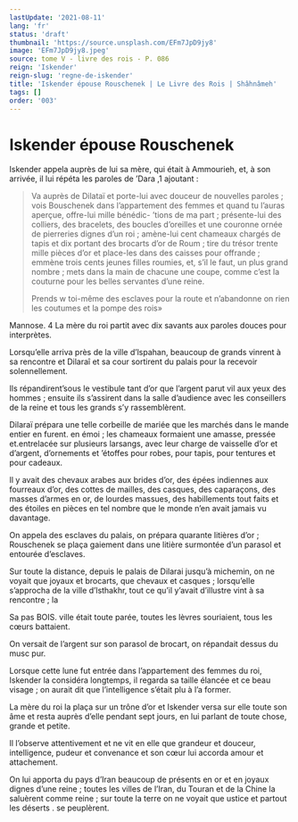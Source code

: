 ```yaml
---
lastUpdate: '2021-08-11'
lang: 'fr'
status: 'draft'
thumbnail: 'https://source.unsplash.com/EFm7JpD9jy8'
image: 'EFm7JpD9jy8.jpeg'
source: tome V - livre des rois - P. 086
reign: 'Iskender'
reign-slug: 'regne-de-iskender'
title: 'Iskender épouse Rouschenek | Le Livre des Rois | Shâhnâmeh'
tags: []
order: '003'
---
```


<!-- LTeX: language=fr -->

# Iskender épouse Rouschenek

Iskender appela auprès de lui sa mère, qui était à Ammourieh, et, à son arrivée, il lui répéta les paroles de ’Dara ,1 ajoutant :

> Va auprès de Dilataï et porte-lui avec douceur de nouvelles paroles ; vois Bouschenek dans l’appartement des femmes et quand tu l’auras aperçue, offre-lui mille bénédic-
’tions de ma part ; présente-lui des colliers, des bracelets, des boucles d’oreilles et une couronne ornée de pierreries dignes d’un roi ; amène-lui cent chameaux chargés de tapis et dix portant des brocarts d’or de Roum ; tire du trésor trente mille pièces d’or et place-les dans des caisses pour offrande ; emmène trois cents jeunes filles roumies, et, s’il le faut, un plus grand nombre ; mets dans la main de chacune une coupe, comme c’est la couturne pour les belles servantes d’une reine.
>
> Prends w toi-même des esclaves pour la route et n’abandonne on rien les coutumes et la pompe des rois»

Mannose. 4 La mère du roi partit avec dix savants aux paroles douces pour interprètes.

Lorsqu’elle arriva près de la ville d’lspahan, beaucoup de grands vinrent à sa rencontre et Dilaraî et sa cour sortirent du palais pour la recevoir solennellement.

Ils répandirent’sous le vestibule tant d’or que l’argent parut vil aux yeux des hommes ; ensuite ils s’assirent dans la salle d’audience avec les conseillers de la reine et tous les grands s’y rassemblèrent.

Dilaraï prépara une telle corbeille de mariée que les marchés dans le mande entier en furent. en émoi ; les chameaux formaient une amasse, pressée et.entrelacée sur plusieurs larsangs, avec leur charge de vaisselle d’or et d’argent, d’ornements et ’étoffes pour robes, pour tapis, pour tentures et pour cadeaux.

Il y avait des chevaux arabes aux brides d’or, des épées indiennes aux fourreaux d’or, des cottes de mailles, des casques, des caparaçons, des masses d’armes en or, de lourdes massues, des habillements tout faits et des étoiles en pièces en tel nombre que le monde n’en avait jamais vu davantage.

On appela des esclaves du palais, on prépara quarante litières d’or ; Rouschenek se plaça gaiement dans une litière surmontée d’un parasol et entourée d’esclaves.

Sur toute la distance, depuis le palais de Dilarai jusqu’à michemin, on ne voyait que joyaux et brocarts, que chevaux et casques ; lorsqu’elle s’approcha de la ville d’lsthakhr, tout ce qu’il y’avait d’illustre vint à sa rencontre ; la

Sa pas BOIS. ville était toute parée, toutes les lèvres souriaient, tous les cœurs battaient.

On versait de l’argent sur son parasol de brocart, on répandait dessus du musc pur.

Lorsque cette lune fut entrée dans l’appartement des femmes du roi, Iskender la considéra longtemps, il regarda sa taille élancée et ce beau visage ; on aurait dit que l’intelligence s’était plu à l’a former.

La mère du roi la plaça sur un trône d’or et Iskender versa sur elle toute son âme et resta auprès d’elle pendant sept jours, en lui parlant de toute chose, grande et petite.

Il l’observe attentivement et ne vit en elle que grandeur et douceur, intelligence, pudeur et convenance et son cœur lui accorda amour et attachement.

On lui apporta du pays d’Iran beaucoup de présents en or et en joyaux dignes d’une reine ; toutes les villes de l’Iran, du Touran et de la Chine la saluèrent comme reine ; sur toute la terre on ne voyait que ustice et partout les déserts . se peuplèrent.
